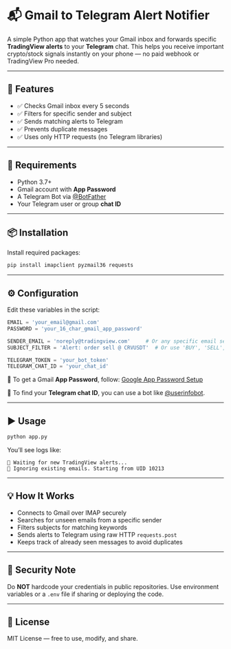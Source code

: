 
# 📬 Gmail to Telegram Alert Notifier

A simple Python app that watches your Gmail inbox and forwards specific **TradingView alerts** to your **Telegram** chat. This helps you receive important crypto/stock signals instantly on your phone — no paid webhook or TradingView Pro needed.

---

## 🚀 Features

- ✅ Checks Gmail inbox every 5 seconds
- ✅ Filters for specific sender and subject
- ✅ Sends matching alerts to Telegram
- ✅ Prevents duplicate messages
- ✅ Uses only HTTP requests (no Telegram libraries)

---

## 💠 Requirements

- Python 3.7+
- Gmail account with **App Password**
- A Telegram Bot via [@BotFather](https://t.me/BotFather)
- Your Telegram user or group **chat ID**

---

## 📦 Installation

Install required packages:

```bash
pip install imapclient pyzmail36 requests
```

---

## ⚙️ Configuration

Edit these variables in the script:

```python
EMAIL = 'your_email@gmail.com'
PASSWORD = 'your_16_char_gmail_app_password'

SENDER_EMAIL = 'noreply@tradingview.com'     # Or any specific email sender
SUBJECT_FILTER = 'Alert: order sell @ CRVUSDT'  # Or use 'BUY', 'SELL', etc.

TELEGRAM_TOKEN = 'your_bot_token'
TELEGRAM_CHAT_ID = 'your_chat_id'
```

📌 To get a Gmail **App Password**, follow: [Google App Password Setup](https://myaccount.google.com/apppasswords)

📌 To find your **Telegram chat ID**, you can use a bot like [@userinfobot](https://t.me/userinfobot).

---

## ▶️ Usage

```bash
python app.py
```

You’ll see logs like:

```
📨 Waiting for new TradingView alerts...
🚫 Ignoring existing emails. Starting from UID 10213
```

---

## 💡 How It Works

- Connects to Gmail over IMAP securely
- Searches for unseen emails from a specific sender
- Filters subjects for matching keywords
- Sends alerts to Telegram using raw HTTP `requests.post`
- Keeps track of already seen messages to avoid duplicates

---

## 🔐 Security Note

Do **NOT** hardcode your credentials in public repositories. Use environment variables or a `.env` file if sharing or deploying the code.

---

## 📃 License

MIT License — free to use, modify, and share.
